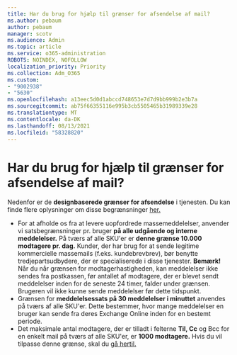 ```yaml
---
title: Har du brug for hjælp til grænser for afsendelse af mail?
ms.author: pebaum
author: pebaum
manager: scotv
ms.audience: Admin
ms.topic: article
ms.service: o365-administration
ROBOTS: NOINDEX, NOFOLLOW
localization_priority: Priority
ms.collection: Adm_O365
ms.custom:
- "9002938"
- "5630"
ms.openlocfilehash: a13eec5d0d1abccd748653e7d7d9bb999b2e3b7a
ms.sourcegitcommit: ab75f66355116e995b3cb5505465b31989339e28
ms.translationtype: MT
ms.contentlocale: da-DK
ms.lasthandoff: 08/13/2021
ms.locfileid: "58328820"
---
```

# <a name="need-help-with-email-sending-limits"></a>Har du brug for hjælp til grænser for afsendelse af mail?

Nedenfor er de **designbaserede grænser for afsendelse** i tjenesten. Du kan finde flere oplysninger om disse begrænsninger [her.](https://docs.microsoft.com/office365/servicedescriptions/exchange-online-service-description/exchange-online-limits#receiving-and-sending-limits)

- For at afholde os fra at levere uopfordrede massemeddelelser, anvender vi satsbegrænsninger pr. bruger **på alle udgående og interne meddelelser.** På tværs af alle SKU'er er **denne grænse 10.000 modtagere pr. dag.**  Kunder, der har brug for at sende legitime kommercielle massemails (f.eks. kundebrevbrev), bør benytte tredjepartsudbydere, der er specialiserede i disse tjenester.
    **Bemærk!** Når du når grænsen for modtagerhastigheden, kan meddelelser ikke sendes fra postkassen, før antallet af modtagere, der er blevet sendt meddelelser inden for de seneste 24 timer, falder under grænsen. Brugeren vil ikke kunne sende meddelelser før dette tidspunkt.
- Grænsen for **meddelelsessats på 30 meddelelser i minuttet** anvendes på tværs af alle SKU'er. Dette bestemmer, hvor mange meddelelser en bruger kan sende fra deres Exchange Online inden for en bestemt periode.
- Det maksimale antal modtagere, der er tilladt i felterne **Til, Cc** og Bcc for en enkelt mail på tværs af alle SKU'er, er **1000 modtagere.** Hvis du vil tilpasse denne grænse, skal du [gå hertil.](https://techcommunity.microsoft.com/t5/exchange-team-blog/customizable-recipient-limits-in-office-365/ba-p/1183228)
